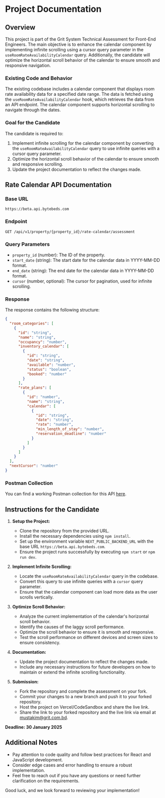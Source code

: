 # Project Documentation

## Overview

This project is part of the Grit System Technical Assessment for Front-End Engineers. The main objective is to enhance the calendar component by implementing infinite scrolling using a cursor query parameter in the `useRoomRateAvailabilityCalendar` query. Additionally, the candidate will optimize the horizontal scroll behavior of the calendar to ensure smooth and responsive navigation.

### Existing Code and Behavior

The existing codebase includes a calendar component that displays room rate availability data for a specified date range. The data is fetched using the `useRoomRateAvailabilityCalendar` hook, which retrieves the data from an API endpoint. The calendar component supports horizontal scrolling to navigate through the dates.

### Goal for the Candidate

The candidate is required to:

1. Implement infinite scrolling for the calendar component by converting the `useRoomRateAvailabilityCalendar` query to use infinite queries with a cursor query parameter.
2. Optimize the horizontal scroll behavior of the calendar to ensure smooth and responsive scrolling.
3. Update the project documentation to reflect the changes made.

## Rate Calendar API Documentation

### Base URL

`https://beta.api.bytebeds.com`

### Endpoint

`GET /api/v1/property/{property_id}/rate-calendar/assessment`

### Query Parameters

- `property_id` (number): The ID of the property.
- `start_date` (string): The start date for the calendar data in YYYY-MM-DD format.
- `end_date` (string): The end date for the calendar data in YYYY-MM-DD format.
- `cursor` (number, optional): The cursor for pagination, used for infinite scrolling.

### Response

The response contains the following structure:

```json
{
  "room_categories": [
    {
      "id": "string",
      "name": "string",
      "occupancy": "number",
      "inventory_calendar": [
        {
          "id": "string",
          "date": "string",
          "available": "number",
          "status": "boolean",
          "booked": "number"
        }
      ],
      "rate_plans": [
        {
          "id": "number",
          "name": "string",
          "calendar": [
            {
              "id": "string",
              "date": "string",
              "rate": "number",
              "min_length_of_stay": "number",
              "reservation_deadline": "number"
            }
          ]
        }
      ]
    }
  ],
  "nextCursor": "number"
}
```

### Postman Collection

You can find a working Postman collection for this API [here](https://www.postman.com/blue-star-32935/workspace/grit-system/request/26020074-3b661363-f648-4233-9020-4a1264b0d9e7?action=share&creator=26020074&ctx=documentation).

## Instructions for the Candidate

1. **Setup the Project:**

   - Clone the repository from the provided URL.
   - Install the necessary dependencies using `npm install`.
   - Set up the environment variable `NEXT_PUBLIC_BACKEND_URL` with the base URL `https://beta.api.bytebeds.com`.
   - Ensure the project runs successfully by executing `npm start` or `npm run dev`.

2. **Implement Infinite Scrolling:**

   - Locate the `useRoomRateAvailabilityCalendar` query in the codebase.
   - Convert this query to use infinite queries with a `cursor` query parameter.
   - Ensure that the calendar component can load more data as the user scrolls vertically.

3. **Optimize Scroll Behavior:**

   - Analyze the current implementation of the calendar's horizontal scroll behavior.
   - Identify the causes of the laggy scroll performance.
   - Optimize the scroll behavior to ensure it is smooth and responsive.
   - Test the scroll performance on different devices and screen sizes to ensure consistency.

4. **Documentation:**

   - Update the project documentation to reflect the changes made.
   - Include any necessary instructions for future developers on how to maintain or extend the infinite scrolling functionality.

5. **Submission:**
   - Fork the repository and complete the assessment on your fork.
   - Commit your changes to a new branch and push it to your forked repository.
   - Host the project on Vercel/CodeSandbox and share the live link.
   - Share the link to your forked repository and the live link via email at mustakim@grit.com.bd.

**Deadline: 30 January 2025**

## Additional Notes

- Pay attention to code quality and follow best practices for React and JavaScript development.
- Consider edge cases and error handling to ensure a robust implementation.
- Feel free to reach out if you have any questions or need further clarification on the requirements.

Good luck, and we look forward to reviewing your implementation!
